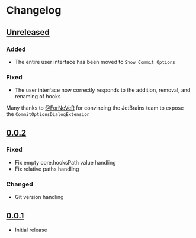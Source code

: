 <!-- Keep a Changelog guide -> https://keepachangelog.com -->

# Changelog

## [Unreleased]
### Added
- The entire user interface has been moved to `Show Commit Options`

### Fixed
- The user interface now correctly responds to the addition, removal, and renaming of hooks

Many thanks to [@ForNeVeR](https://github.com/ForNeVeR) for convincing the JetBrains team to expose the `CommitOptionsDialogExtension`

## [0.0.2]
### Fixed
- Fix empty core.hooksPath value handling
- Fix relative paths handling

### Changed
- Git version handling

## [0.0.1]
- Initial release

[Unreleased]: https://github.com/ForNeVeR/Todosaurus/compare/v0.1.0...HEAD
[0.1.0]: https://github.com/ForNeVeR/Todosaurus/commits/v0.0.2...v0.1.0
[0.0.2]: https://github.com/ForNeVeR/Todosaurus/commits/v0.0.1...v0.0.2
[0.0.1]: https://github.com/ForNeVeR/Todosaurus/commits/v0.0.1